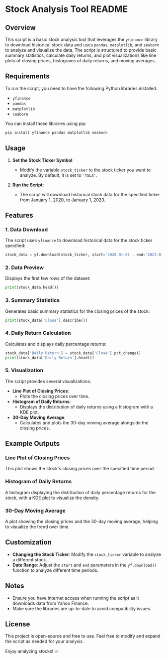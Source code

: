 # Stock Analysis Tool README

## Overview
This script is a basic stock analysis tool that leverages the `yfinance` library to download historical stock data and uses `pandas`, `matplotlib`, and `seaborn` to analyze and visualize the data. The script is structured to provide basic summary statistics, calculate daily returns, and plot visualizations like line plots of closing prices, histograms of daily returns, and moving averages.

## Requirements
To run the script, you need to have the following Python libraries installed:
- `yfinance`
- `pandas`
- `matplotlib`
- `seaborn`

You can install these libraries using pip:
```bash
pip install yfinance pandas matplotlib seaborn
```

## Usage
1. **Set the Stock Ticker Symbol**:
   - Modify the variable `stock_ticker` to the stock ticker you want to analyze. By default, it is set to `'TSLA'`.

2. **Run the Script**:
   - The script will download historical stock data for the specified ticker from January 1, 2020, to January 1, 2023.

## Features

### 1. Data Download
The script uses `yfinance` to download historical data for the stock ticker specified:
```python
stock_data = yf.download(stock_ticker, start='2020-01-01', end='2023-01-01')
```

### 2. Data Preview
Displays the first few rows of the dataset:
```python
print(stock_data.head())
```

### 3. Summary Statistics
Generates basic summary statistics for the closing prices of the stock:
```python
print(stock_data['Close'].describe())
```

### 4. Daily Return Calculation
Calculates and displays daily percentage returns:
```python
stock_data['Daily Return'] = stock_data['Close'].pct_change()
print(stock_data['Daily Return'].head())
```

### 5. Visualization
The script provides several visualizations:
- **Line Plot of Closing Prices**:
  - Plots the closing prices over time.
- **Histogram of Daily Returns**:
  - Displays the distribution of daily returns using a histogram with a KDE plot.
- **30-Day Moving Average**:
  - Calculates and plots the 30-day moving average alongside the closing prices.

## Example Outputs

### Line Plot of Closing Prices
This plot shows the stock's closing prices over the specified time period.

### Histogram of Daily Returns
A histogram displaying the distribution of daily percentage returns for the stock, with a KDE plot to visualize the density.

### 30-Day Moving Average
A plot showing the closing prices and the 30-day moving average, helping to visualize the trend over time.

## Customization
- **Changing the Stock Ticker**: Modify the `stock_ticker` variable to analyze a different stock.
- **Date Range**: Adjust the `start` and `end` parameters in the `yf.download()` function to analyze different time periods.

## Notes
- Ensure you have internet access when running the script as it downloads data from Yahoo Finance.
- Make sure the libraries are up-to-date to avoid compatibility issues.

## License
This project is open-source and free to use. Feel free to modify and expand the script as needed for your analysis.

Enjoy analyzing stocks! 📈